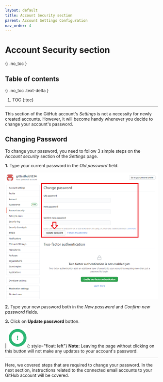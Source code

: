 ```yaml
---
layout: default
title: Account Security section
parent: Account Settings Configuration
nav_order: 4
---
```


# Account Security section
{: .no_toc }

## Table of contents
{: .no_toc .text-delta }

1. TOC
{:toc}

---
This section of the GitHub account's _Settings_ is not a necessity for newly created accounts. However, it will become handy whenever you decide to change your account's password.

## Changing Password

To change your password, you need to follow 3 simple steps on the _Account security_ section of the _Settings_ page.

**1.** Type your current password in the _Old password_ field.

!["Changing password"](https://github.com/orion13579/COMM-2216-SetE-Group6/blob/gh-pages/assets/images/UpdatingPassword.png?raw=true)

**2.** Type your new password both in the _New password_ and _Confirm new password_ fields.

**3.** Click on **Update password** botton.

|   !["Note Symbol"](https://github.com/orion13579/COMM-2216-SetE-Group6/blob/gh-pages/assets/images/Note.png?raw=true){: style="float: left"} **Note:** Leaving the page without clicking on this button will not make any updates to your account's password.

---

Here, we covered steps that are required to change your password. In the next section, instructions related to the connected email accounts to your GitHub account will be covered.
